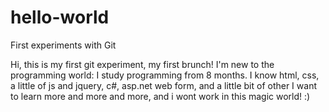 # hello-world
First experiments with Git

Hi, this is my first git experiment, my first brunch!
I'm new to the programming world: I study programming from 8 months.
I know html, css, a little of js and jquery, c#, asp.net web form, and a little bit of other
I want to learn more and more and more, and i wont work in this magic world! :)

